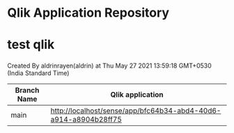 # Qlik Application Repository 
# test qlik
### 
Created By aldrinrayen(aldrin) at Thu May 27 2021 13:59:18 GMT+0530 (India Standard Time)

Branch Name|Qlik application
---|---
main|[http://localhost/sense/app/bfc64b34-abd4-40d6-a914-a8904b28ff75](http://localhost/sense/app/bfc64b34-abd4-40d6-a914-a8904b28ff75)